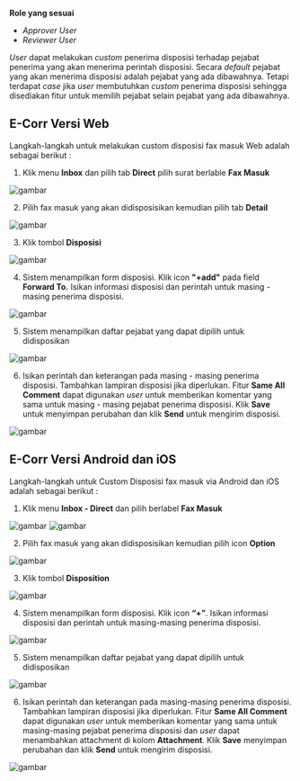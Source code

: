 **Role yang sesuai**

- *Approver User*
- *Reviewer User*

*User* dapat melakukan *custom* penerima disposisi terhadap pejabat penerima yang akan menerima perintah disposisi. Secara *default* pejabat yang akan menerima disposisi adalah pejabat yang ada dibawahnya. Tetapi terdapat *case* jika *user* membutuhkan *custom* penerima disposisi sehingga disediakan fitur untuk memilih pejabat selain pejabat yang ada dibawahnya. 

## **E-Corr Versi Web**

Langkah-langkah untuk melakukan custom disposisi fax masuk Web adalah sebagai berikut :

1. Klik menu **Inbox** dan pilih tab **Direct** pilih surat berlable **Fax Masuk**

![gambar](FaxMasuk/FM_WEB/Customdispo01.png) 

2. Pilih fax masuk yang akan didisposisikan kemudian pilih tab **Detail**

![gambar](FaxMasuk/FM_WEB/Customdispo02.png)

3. Klik tombol **Disposisi**

![gambar](FaxMasuk/FM_WEB/Customdispo03.png) 

4. Sistem menampilkan form disposisi. Klik icon **"+add"** pada field **Forward To.** Isikan informasi disposisi dan perintah untuk masing - masing penerima disposisi.

![gambar](FaxMasuk/FM_WEB/Customdispo04.png) 

5. Sistem menampilkan daftar pejabat yang dapat dipilih untuk didisposikan

![gambar](FaxMasuk/FM_WEB/Customdispo04.png)

6. Isikan perintah dan keterangan pada masing - masing penerima disposisi. Tambahkan lampiran disposisi jika diperlukan. Fitur **Same All Comment** dapat digunakan *user* untuk memberikan komentar yang sama untuk masing - masing pejabat penerima disposisi. Klik **Save** untuk menyimpan perubahan dan klik **Send** untuk mengirim disposisi.

![gambar](FaxMasuk/FM_WEB/Customdispo05.png) 


## **E-Corr Versi Android dan iOS**

Langkah-langkah untuk Custom Disposisi fax masuk via Android dan iOS adalah sebagai berikut :

1. Klik menu **Inbox - Direct** dan pilih berlabel **Fax Masuk**

![gambar](FaxMasuk/FM_Android/Customdisposisi/02A01.png) ![gambar](FaxMasuk/FM_Android/Customdisposisi/02A02.png)

2. Pilih fax masuk yang akan didisposisikan kemudian pilih icon **Option**

![gambar](FaxMasuk/FM_Android/Customdisposisi/02A03.png) 

3. Klik tombol **Disposition**

![gambar](FaxMasuk/FM_Android/Customdisposisi/02A04.png)

4. Sistem menampilkan form disposisi. Klik icon **“+”**. Isikan informasi disposisi dan perintah untuk masing-masing penerima disposisi.

![gambar](FaxMasuk/FM_Android/Customdisposisi/02A07.png)

5. Sistem menampilkan daftar pejabat yang dapat dipilih untuk didisposikan

![gambar](FaxMasuk/FM_Android/Customdisposisi/02A08.png)

6. Isikan perintah dan keterangan pada masing-masing penerima disposisi. Tambahkan lampiran disposisi jika diperlukan. Fitur **Same All Comment** dapat digunakan _user_ untuk memberikan komentar yang sama untuk masing-masing pejabat penerima disposisi dan _user_ dapat menambahkan attachment di kolom **Attachment**. Klik **Save**  menyimpan perubahan dan klik **Send** untuk mengirim disposisi.

![gambar](FaxMasuk/FM_Android/Customdisposisi/02A09.png)

